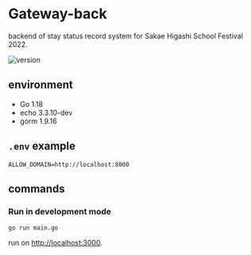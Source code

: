 # Gateway-back

backend of stay status record system for Sakae Higashi School Festival 2022.

![version](https://img.shields.io/github/package-json/v/newt239/gateway-back?style=flat)

## environment

- Go 1.18
- echo 3.3.10-dev
- gorm 1.9.16

## `.env` example

```
ALLOW_DOMAIN=http://localhost:8000
```

## commands

### Run in development mode

```
go run main.go
```

run on [http://localhost:3000](http://localhost:3000).